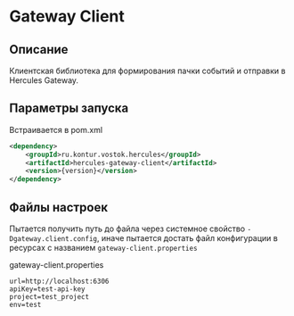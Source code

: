 # Gateway Client

## Описание 
Клиентская библиотека для формирования пачки событий и отправки в Hercules Gateway.

## Параметры запуска
Встраивается в pom.xml
```xml
<dependency>
    <groupId>ru.kontur.vostok.hercules</groupId>
    <artifactId>hercules-gateway-client</artifactId>
    <version>{version}</version>
</dependency>
```

## Файлы настроек
Пытается получить путь до файла через системное свойство `-Dgateway.client.config`, иначе пытается достать файл конфигурации в ресурсах с названием `gateway-client.properties`

gateway-client.properties
```properties
url=http://localhost:6306
apiKey=test-api-key
project=test_project
env=test
```
